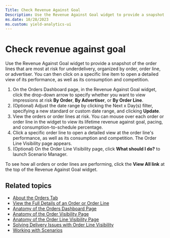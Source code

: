 ```yaml
---
Title: Check Revenue Against Goal
Description: Use the Revenue Against Goal widget to provide a snapshot of the order
ms.date: 10/28/2023
ms.custom: yield-analytics-ui
---
```

# Check revenue against goal
Use the Revenue Against Goal widget to provide a snapshot of the order lines that are most at risk for underdelivery, organized by order, order line, or advertiser. You can then click on a specific line item to open
a detailed view of its performance, as well as its consumption and competition.

1. On the Orders Dashboard page, in the Revenue Against Goal widget, click the drop-down arrow to specify whether you want to view impressions at risk **By Order**, **By Advertiser**, or **By Order Line**.
1. (Optional) Adjust the date range by clicking the Next x Day(s) filter, specifying a new standard or custom date range, and clicking **Update**.
1. View the orders or order lines at risk. You can mouse over each order or order line in the widget to view its lifetime revenue against goal, pacing, and consumption-to-schedule percentage.
1. Click a specific order line to open a detailed view at the order line's performance, as well as its consumption and competition. The Order Line Visibility page appears.
1. (Optional) On the Order Line Visibility page, click **What should I do?** to launch Scenario Manager.

To see how all orders or order lines are performing, click the **View All link** at the top of the Revenue Against Goal widget.

## Related topics

- [About the Orders Tab](about-the-orders-tab.md)
- [View the Full Details of an Order or Order Line](view-the-full-details-of-an-order-or-order-line.md)
- [Anatomy of the Orders Dashboard Page](anatomy-of-the-orders-dashboard-page.md)
- [Anatomy of the Order Visibility Page](anatomy-of-the-order-visibility-page.md)
- [Anatomy of the Order Line Visibility Page](anatomy-of-the-order-line-visibility-page.md)
- [Solving Delivery Issues with Order Line Visibility](solving-delivery-issues-with-order-line-visibility.md)
- [Working with Scenarios](working-with-scenarios-overview.md)
